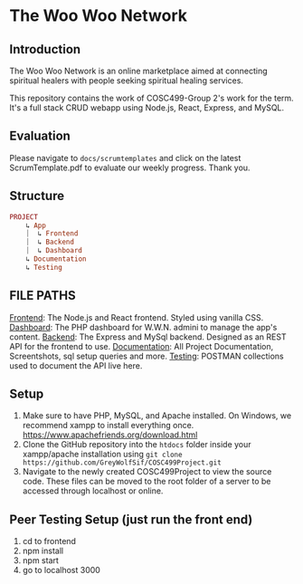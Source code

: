 # The Woo Woo Network
[]("./Documentation/screenshots/home.png")
## Introduction
The Woo Woo Network is an online marketplace aimed at connecting spiritual healers with people seeking spiritual healing services.

This repository contains the work of COSC499-Group 2's work for the term. It's a full stack CRUD webapp using Node.js, React, Express, and MySQL. 

## Evaluation
Please navigate to `docs/scrumtemplates` and click on the latest ScrumTemplate.pdf to evaluate our weekly progress. Thank you.

## Structure
```rb
PROJECT
    ↳ App
    ⏐  ↳ Frontend
    ⏐  ↳ Backend
    ⏐  ↳ Dashboard
    ↳ Documentation
    ↳ Testing
```
## FILE PATHS
[Frontend](/App/Frontend): The Node.js and React frontend. Styled using vanilla CSS.
[Dashboard](/App/Dashboard): The PHP dashboard for W.W.N. admini to manage the app's content. 
[Backend](/App/Frontend): The Express and MySql backend. Designed as an REST API for the frontend to use.
[Documentation](/Documentation): All Project Documentation, Screentshots, sql setup queries and more.
[Testing](/Testing): POSTMAN collections used to document the API live here. 


## Setup
1) Make sure to have PHP, MySQL, and Apache installed. On Windows, we recommend xampp to install everything once. https://www.apachefriends.org/download.html
2) Clone the GitHub repository into the `htdocs` folder inside your xampp/apache installation using `git clone https://github.com/GreyWolfSif/COSC499Project.git`
3) Navigate to the newly created COSC499Project to view the source code. These files can be moved to the root folder of a server to
be accessed through localhost or online.


## Peer Testing Setup (just run the front end)
1) cd to frontend
2) npm install
3) npm start
4) go to localhost 3000 
